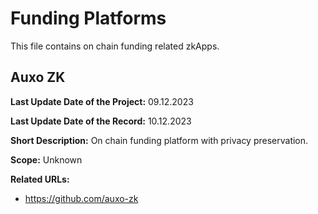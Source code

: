 # Funding Platforms

This file contains on chain funding related zkApps.

## Auxo ZK

**Last Update Date of the Project:** 09.12.2023

**Last Update Date of the Record:** 10.12.2023

**Short Description:** On chain funding platform with privacy preservation.

**Scope:** Unknown

**Related URLs:** 

- https://github.com/auxo-zk